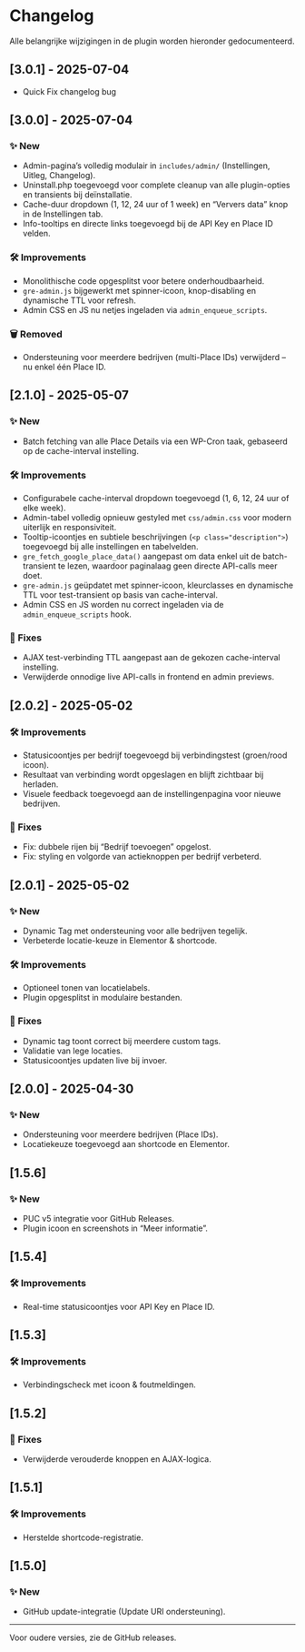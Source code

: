 # Changelog

Alle belangrijke wijzigingen in de plugin worden hieronder gedocumenteerd.

## [3.0.1] - 2025-07-04
* Quick Fix changelog bug

## [3.0.0] - 2025-07-04

### ✨ New
* Admin-pagina’s volledig modulair in `includes/admin/` (Instellingen, Uitleg, Changelog).
* Uninstall.php toegevoegd voor complete cleanup van alle plugin-opties en transients bij deïnstallatie.
* Cache-duur dropdown (1, 12, 24 uur of 1 week) en “Ververs data” knop in de Instellingen tab.
* Info-tooltips en directe links toegevoegd bij de API Key en Place ID velden.

### 🛠 Improvements
* Monolithische code opgesplitst voor betere onderhoudbaarheid.
* `gre-admin.js` bijgewerkt met spinner-icoon, knop-disabling en dynamische TTL voor refresh.
* Admin CSS en JS nu netjes ingeladen via `admin_enqueue_scripts`.

### 🗑 Removed
* Ondersteuning voor meerdere bedrijven (multi-Place IDs) verwijderd – nu enkel één Place ID.

## [2.1.0] - 2025-05-07

### ✨ New
* Batch fetching van alle Place Details via een WP-Cron taak, gebaseerd op de cache-interval instelling.

### 🛠 Improvements
* Configurabele cache-interval dropdown toegevoegd (1, 6, 12, 24 uur of elke week).
* Admin-tabel volledig opnieuw gestyled met `css/admin.css` voor modern uiterlijk en responsiviteit.
* Tooltip-icoontjes en subtiele beschrijvingen (`<p class="description">`) toegevoegd bij alle instellingen en tabelvelden.
* `gre_fetch_google_place_data()` aangepast om data enkel uit de batch-transient te lezen, waardoor paginalaag geen directe API-calls meer doet.
* `gre-admin.js` geüpdatet met spinner-icoon, kleurclasses en dynamische TTL voor test-transient op basis van cache-interval.
* Admin CSS en JS worden nu correct ingeladen via de `admin_enqueue_scripts` hook.

### 🐞 Fixes
* AJAX test-verbinding TTL aangepast aan de gekozen cache-interval instelling.
* Verwijderde onnodige live API-calls in frontend en admin previews.

## [2.0.2] - 2025-05-02

### 🛠 Improvements
* Statusicoontjes per bedrijf toegevoegd bij verbindingstest (groen/rood icoon).
* Resultaat van verbinding wordt opgeslagen en blijft zichtbaar bij herladen.
* Visuele feedback toegevoegd aan de instellingenpagina voor nieuwe bedrijven.

### 🐞 Fixes
* Fix: dubbele rijen bij “Bedrijf toevoegen” opgelost.
* Fix: styling en volgorde van actieknoppen per bedrijf verbeterd.

## [2.0.1] - 2025-05-02

### ✨ New
* Dynamic Tag met ondersteuning voor alle bedrijven tegelijk.
* Verbeterde locatie-keuze in Elementor & shortcode.

### 🛠 Improvements
* Optioneel tonen van locatielabels.
* Plugin opgesplitst in modulaire bestanden.

### 🐞 Fixes
* Dynamic tag toont correct bij meerdere custom tags.
* Validatie van lege locaties.
* Statusicoontjes updaten live bij invoer.

## [2.0.0] - 2025-04-30

### ✨ New
* Ondersteuning voor meerdere bedrijven (Place IDs).
* Locatiekeuze toegevoegd aan shortcode en Elementor.

## [1.5.6]

### ✨ New
* PUC v5 integratie voor GitHub Releases.
* Plugin icoon en screenshots in “Meer informatie”.

## [1.5.4]

### 🛠 Improvements
* Real-time statusicoontjes voor API Key en Place ID.

## [1.5.3]

### 🛠 Improvements
* Verbindingscheck met icoon & foutmeldingen.

## [1.5.2]

### 🐞 Fixes
* Verwijderde verouderde knoppen en AJAX-logica.

## [1.5.1]

### 🛠 Improvements
* Herstelde shortcode-registratie.

## [1.5.0]

### ✨ New
* GitHub update-integratie (Update URI ondersteuning).

---

Voor oudere versies, zie de GitHub releases.  
